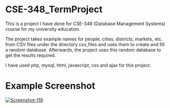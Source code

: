 # CSE-348_TermProject
This is a project I have done for CSE-348 (Database Management Systems) course for my university education.

The project takes example names for people, cities, districts, markets, etc. from CSV files under the directory csv_files and uses them to create and fill a random database. Afterwards, the project uses this random database to get the results required.

I have used php, mysql, html, javascript, css and ajax for this project.  

# Example Screenshot

<a href='https://postimg.cc/zV7HfTrJ' target='_blank'><img src='https://i.postimg.cc/zV7HfTrJ/Screenshot-119.png' border='0' alt='Screenshot-119'/></a>
